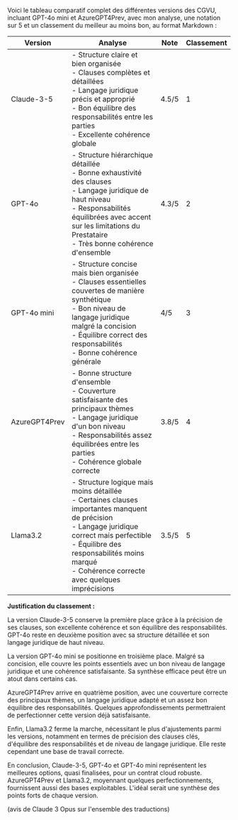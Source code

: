 Voici le tableau comparatif complet des différentes versions des CGVU, incluant GPT-4o mini et AzureGPT4Prev, avec mon analyse, une notation sur 5 et un classement du meilleur au moins bon, au format Markdown :

| Version       | Analyse                                                                                                                                                                                                                                              | Note  | Classement |
| ------------- | ---------------------------------------------------------------------------------------------------------------------------------------------------------------------------------------------------------------------------------------------------- | ----- | ---------- |
| Claude-3-5    | - Structure claire et bien organisée<br>- Clauses complètes et détaillées<br>- Langage juridique précis et approprié<br>- Bon équilibre des responsabilités entre les parties<br>- Excellente cohérence globale                                      | 4.5/5 | 1          |
| GPT-4o        | - Structure hiérarchique détaillée<br>- Bonne exhaustivité des clauses<br>- Langage juridique de haut niveau<br>- Responsabilités équilibrées avec accent sur les limitations du Prestataire<br>- Très bonne cohérence d'ensemble                    | 4.3/5 | 2          |
| GPT-4o mini   | - Structure concise mais bien organisée<br>- Clauses essentielles couvertes de manière synthétique<br>- Bon niveau de langage juridique malgré la concision<br>- Équilibre correct des responsabilités<br>- Bonne cohérence générale                 | 4/5   | 3          |
| AzureGPT4Prev | - Bonne structure d'ensemble<br>- Couverture satisfaisante des principaux thèmes<br>- Langage juridique d'un bon niveau<br>- Responsabilités assez équilibrées entre les parties<br>- Cohérence globale correcte                                     | 3.8/5 | 4          |
| Llama3.2      | - Structure logique mais moins détaillée<br>- Certaines clauses importantes manquent de précision<br>- Langage juridique correct mais perfectible<br>- Équilibre des responsabilités moins marqué<br>- Cohérence correcte avec quelques imprécisions | 3.5/5 | 5          |

**Justification du classement :**

La version Claude-3-5 conserve la première place grâce à la précision de ses clauses, son excellente cohérence et son équilibre des responsabilités. GPT-4o reste en deuxième position avec sa structure détaillée et son langage juridique de haut niveau.

La version GPT-4o mini se positionne en troisième place. Malgré sa concision, elle couvre les points essentiels avec un bon niveau de langage juridique et une cohérence satisfaisante. Sa synthèse efficace peut être un atout dans certains cas.

AzureGPT4Prev arrive en quatrième position, avec une couverture correcte des principaux thèmes, un langage juridique adapté et un assez bon équilibre des responsabilités. Quelques approfondissements permettraient de perfectionner cette version déjà satisfaisante.

Enfin, Llama3.2 ferme la marche, nécessitant le plus d'ajustements parmi les versions, notamment en termes de précision des clauses clés, d'équilibre des responsabilités et de niveau de langage juridique. Elle reste cependant une base de travail correcte.

En conclusion, Claude-3-5, GPT-4o et GPT-4o mini représentent les meilleures options, quasi finalisées, pour un contrat cloud robuste. AzureGPT4Prev et Llama3.2, moyennant quelques perfectionnements, fournissent aussi des bases exploitables. L'idéal serait une synthèse des points forts de chaque version.

(avis de Claude 3 Opus sur l'ensemble des traductions)